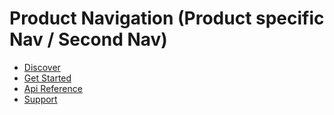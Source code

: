 # Product Navigation (Product specific Nav / Second Nav)

* [Discover]()
* [Get Started]()
* [Api Reference]()
* [Support]()
